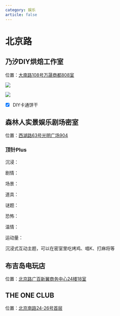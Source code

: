 ```yaml
---
category: 娱乐
article: false
---
```


# 北京路

## 乃汐DIY烘焙工作室

<span class="icon iconfont icon-locate"></span> 位置：<a href="https://ditu.amap.com/place/B0G345S3N2" target="_blank">大南路108号万晟商都808室</a>

![](https://img.sherry4869.com/blog/life/play/china/guangdong/guangzhou/yx/bjl/nx/img.jpg)

![](https://img.sherry4869.com/blog/life/play/china/guangdong/guangzhou/yx/bjl/nx/img_2.jpg)

- [x] DIY卡通饼干

## 森林人实景娱乐剧场密室

<span class="icon iconfont icon-locate"></span> 位置：<a href="https://ditu.amap.com/place/B0IGSR3UQF" target="_blank">西湖路63号光明广场904</a>

### 顶针Plus

沉浸：<el-rate :model-value="3" disabled text-color="#ff9900" show-score />

剧情：<el-rate :model-value="2" disabled text-color="#ff9900" show-score />

场景：<el-rate :model-value="2.5" disabled text-color="#ff9900" show-score />

道具：<el-rate :model-value="0" disabled text-color="#ff9900" show-score />

谜题：<el-rate :model-value="0" disabled text-color="#ff9900" show-score />

恐怖：<el-rate :model-value="0" disabled text-color="#ff9900" show-score />

温情：<el-rate :model-value="0" disabled text-color="#ff9900" show-score />

运动量：<el-rate :model-value="0" disabled text-color="#ff9900" show-score />

沉浸式互动主题，可以在密室里吃烤鸡、唱K、打麻将等

## 布吉岛电玩店

<span class="icon iconfont icon-locate"></span> 位置：<a href="https://ditu.amap.com/place/B0FFIAN90G" target="_blank">北京路广百新翼商务中心24楼18室</a>

## THE ONE CLUB

<span class="icon iconfont icon-locate"></span> 位置：<a href="https://ditu.amap.com/place/B0GUOB3BP8" target="_blank">北京南路24-26号首层</a>